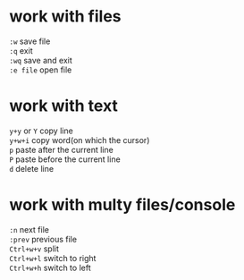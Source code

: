 # work with files
```:w``` save file <br>
```:q``` exit <br>
```:wq``` save and exit <br>
```:e file``` open file <br>
# work with text
```y+y``` or ```Y``` copy line <br>
```y+w+i``` copy word(on which the cursor) <br>
```p``` paste after the current line <br>
```P``` paste before the current line <br>
```d``` delete line <br>
# work with multy files/console
```:n``` next file <br>
```:prev``` previous file <br>
```Ctrl+w+v``` split <br>
```Ctrl+w+l``` switch to right <br>
```Ctrl+w+h``` switch to left <br>
